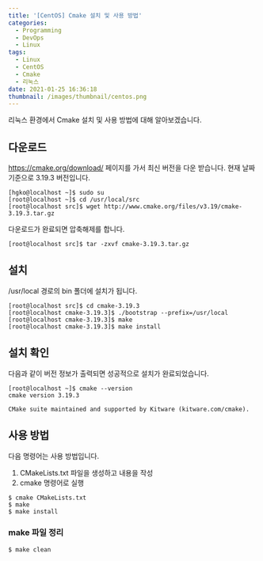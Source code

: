 ```yaml
---
title: '[CentOS] Cmake 설치 및 사용 방법'
categories:
  - Programming
  - DevOps
  - Linux
tags:
  - Linux
  - CentOS
  - Cmake
  - 리눅스
date: 2021-01-25 16:36:18
thumbnail: /images/thumbnail/centos.png
---
```


리눅스 환경에서 Cmake 설치 및 사용 방법에 대해 알아보겠습니다.

## 다운로드

https://cmake.org/download/ 페이지를 가서 최신 버전을 다운 받습니다. 현재 날짜 기준으로 3.19.3 버전입니다.

```shell
[hgko@localhost ~]$ sudo su
[root@localhost ~]$ cd /usr/local/src
[root@localhost src]$ wget http://www.cmake.org/files/v3.19/cmake-3.19.3.tar.gz
```

다운로드가 완료되면 압축해제를 합니다.

```shell
[root@localhost src]$ tar -zxvf cmake-3.19.3.tar.gz
```

## 설치

/usr/local 경로의 bin 폴더에 설치가 됩니다.

```shell
[root@localhost src]$ cd cmake-3.19.3
[root@localhost cmake-3.19.3]$ ./bootstrap --prefix=/usr/local
[root@localhost cmake-3.19.3]$ make
[root@localhost cmake-3.19.3]$ make install
```

## 설치 확인

다음과 같이 버전 정보가 출력되면 성공적으로 설치가 완료되었습니다.

```shell
[root@localhost ~]$ cmake --version
cmake version 3.19.3

CMake suite maintained and supported by Kitware (kitware.com/cmake).
```

## 사용 방법

다음 명령어는 사용 방법입니다.

1. CMakeLists.txt 파일을 생성하고 내용을 작성
2. cmake 명령어로 실행

```shell
$ cmake CMakeLists.txt
$ make
$ make install
```

### make 파일 정리

```shell
$ make clean
```
